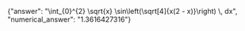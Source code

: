 {"answer": "\\int_{0}^{2} \\sqrt{x} \\sin\\left(\\sqrt[4]{x(2 - x)}\\right) \\, dx", "numerical_answer": "1.3616427316"}